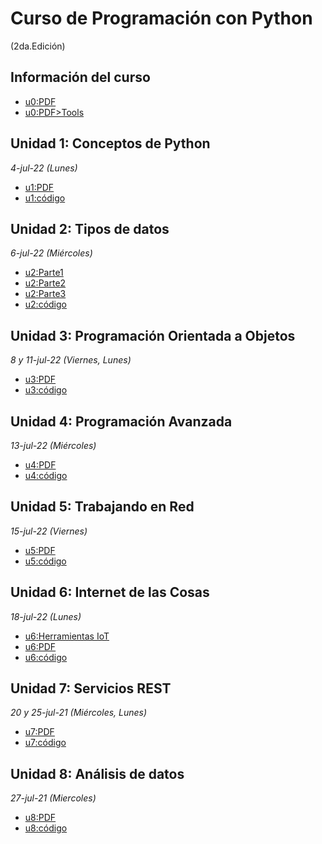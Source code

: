 # Curso de Programación con Python 
(2da.Edición)

## Información del curso
- [u0:PDF](../main/PDFs/u0_info_curso.pdf)
- [u0:PDF>Tools](../main/PDFs/u0_anexo0_IDE.pdf)

## Unidad 1: Conceptos de Python
*4-jul-22 (Lunes)*
- [u1:PDF](../main/PDFs/u1.Intro.pdf)
- [u1:código](../main/Codigo/Unidad1_Intro/)


## Unidad 2: Tipos de datos
*6-jul-22 (Miércoles)*
- [u2:Parte1](../main/PDFs/u2_a_tipos_de_datos.pdf)
- [u2:Parte2](../main/PDFs/u2_b_declaraciones_de_control.pdf)
- [u2:Parte3](../main/PDFs/u2_c_funciones.pdf)
- [u2:código](../main/Codigo/Unidad2_Tipos_de_datos/)


## Unidad 3: Programación Orientada a Objetos
*8 y 11-jul-22 (Viernes, Lunes)*
- [u3:PDF](../main/PDFs/u3_POO.pdf)
- [u3:código](../main/Codigo/Unidad3-POO/)

## Unidad 4: Programación Avanzada
*13-jul-22 (Miércoles)*
- [u4:PDF](../main/PDFs/u4_Adv.pdf)
- [u4:código](../main/Codigo/Unidad4_Adv)

## Unidad 5: Trabajando en Red
*15-jul-22 (Viernes)*
- [u5:PDF](../main/PDFs/u5_red.pdf)
- [u5:código](../main/Codigo/Unidad5_Red)

## Unidad 6: Internet de las Cosas
*18-jul-22 (Lunes)*
- [u6:Herramientas IoT](../main/PDFs/u6_mosquitto.pdf)
- [u6:PDF](../main/PDFs/u6_IoT.pdf)
- [u6:código](../main/Codigo/Unidad6_IoT)

## Unidad 7: Servicios REST
*20 y 25-jul-21 (Miércoles, Lunes)*
- [u7:PDF](../main/PDFs/u7_rest.pdf)
- [u7:código](../main/Codigo/Unidad7_Web)

## Unidad 8: Análisis de datos
*27-jul-21 (Miercoles)*
- [u8:PDF](../main/PDFs/u8_dataAna.pdf)
- [u8:código](../main/Codigo/Unidad8_DataAna)